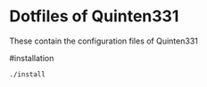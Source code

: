 # Dotfiles of Quinten331

These contain the configuration files of Quinten331

#installation

```bash
./install
```
